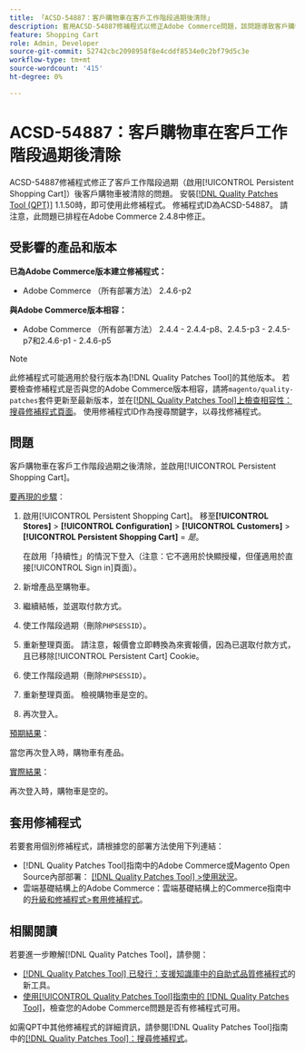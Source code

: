 ```yaml
---
title: 「ACSD-54887：客戶購物車在客戶工作階段過期後清除」
description: 套用ACSD-54887修補程式以修正Adobe Commerce問題，該問題導致客戶購物車在啟用[!UICONTROL Persistent Shopping Cart]的客戶工作階段過期後獲得清除。
feature: Shopping Cart
role: Admin, Developer
source-git-commit: 52742cbc2098958f8e4cddf8534e0c2bf79d5c3e
workflow-type: tm+mt
source-wordcount: '415'
ht-degree: 0%

---
```



# ACSD-54887：客戶購物車在客戶工作階段過期後清除

ACSD-54887修補程式修正了客戶工作階段過期（啟用[!UICONTROL Persistent Shopping Cart]）後客戶購物車被清除的問題。 安裝[[!DNL Quality Patches Tool (QPT)]](https://experienceleague.adobe.com/en/docs/commerce-knowledge-base/kb/announcements/commerce-announcements/magento-quality-patches-released-new-tool-to-self-serve-quality-patches) 1.1.50時，即可使用此修補程式。 修補程式ID為ACSD-54887。 請注意，此問題已排程在Adobe Commerce 2.4.8中修正。

## 受影響的產品和版本

**已為Adobe Commerce版本建立修補程式：**

* Adobe Commerce （所有部署方法） 2.4.6-p2

**與Adobe Commerce版本相容：**

* Adobe Commerce （所有部署方法） 2.4.4 - 2.4.4-p8、2.4.5-p3 - 2.4.5-p7和2.4.6-p1 - 2.4.6-p5

>[!NOTE]
>
>此修補程式可能適用於發行版本為[!DNL Quality Patches Tool]的其他版本。 若要檢查修補程式是否與您的Adobe Commerce版本相容，請將`magento/quality-patches`套件更新至最新版本，並在[[!DNL Quality Patches Tool]上檢查相容性：搜尋修補程式頁面](https://experienceleague.adobe.com/tools/commerce-quality-patches/index.html)。 使用修補程式ID作為搜尋關鍵字，以尋找修補程式。

## 問題

客戶購物車在客戶工作階段過期之後清除，並啟用[!UICONTROL Persistent Shopping Cart]。

<u>要再現的步驟</u>：

1. 啟用[!UICONTROL Persistent Shopping Cart]。 移至&#x200B;**[!UICONTROL Stores]** > **[!UICONTROL Configuration]** > **[!UICONTROL Customers]** > **[!UICONTROL Persistent Shopping Cart]** = *是*。

   在啟用「持續性」的情況下登入（注意：它不適用於快顯授權，但僅適用於直接[!UICONTROL Sign in]頁面）。

1. 新增產品至購物車。
1. 繼續結帳，並選取付款方式。
1. 使工作階段過期（刪除`PHPSESSID`）。
1. 重新整理頁面。 請注意，報價會立即轉換為來賓報價，因為已選取付款方式，且已移除[!UICONTROL Persistent Cart] Cookie。
1. 使工作階段過期（刪除`PHPSESSID`）。
1. 重新整理頁面。 檢視購物車是空的。
1. 再次登入。

<u>預期結果</u>：

當您再次登入時，購物車有產品。

<u>實際結果</u>：

再次登入時，購物車是空的。

## 套用修補程式

若要套用個別修補程式，請根據您的部署方法使用下列連結：

* [!DNL Quality Patches Tool]指南中的Adobe Commerce或Magento Open Source內部部署： [[!DNL Quality Patches Tool] >使用狀況](https://experienceleague.adobe.com/docs/commerce-operations/tools/quality-patches-tool/usage.html)。
* 雲端基礎結構上的Adobe Commerce：雲端基礎結構上的Commerce指南中的[升級和修補程式>套用修補程式](https://experienceleague.adobe.com/docs/commerce-cloud-service/user-guide/develop/upgrade/apply-patches.html)。

## 相關閱讀

若要進一步瞭解[!DNL Quality Patches Tool]，請參閱：

* [[!DNL Quality Patches Tool] 已發行：支援知識庫中的自助式品質修補程式](https://experienceleague.adobe.com/en/docs/commerce-knowledge-base/kb/announcements/commerce-announcements/magento-quality-patches-released-new-tool-to-self-serve-quality-patches)的新工具。
* [使用[!UICONTROL Quality Patches Tool]指南中的 [!DNL Quality Patches Tool]](/help/tools/quality-patches-tool/patches-available-in-qpt/check-patch-for-magento-issue-with-magento-quality-patches.md)，檢查您的Adobe Commerce問題是否有修補程式可用。


如需QPT中其他修補程式的詳細資訊，請參閱[!DNL Quality Patches Tool]指南中的[[!DNL Quality Patches Tool]：搜尋修補程式](https://experienceleague.adobe.com/tools/commerce-quality-patches/index.html)。

